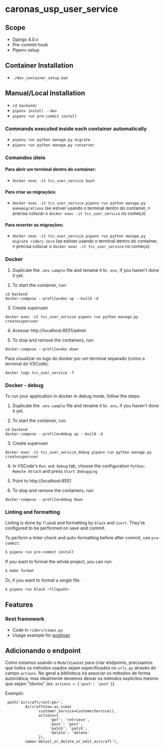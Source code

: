 # caronas_usp_user_service

## Scope

- Django 4.0.x
- Pre-commit hook
- Pipenv setup

## Container Installation

- `./dev_container_setup.bat`

## Manual/Local Installation

- `cd backend/`
- `pipenv install --dev`
- `pipenv run pre-commit install`

### Commands executed inside each container automatically

- `pipenv run python manage.py migrate`
- `pipenv run python manage.py runserver`

### Comandos úteis

#### Para abrir um terminal dentro do container:
- `docker exec -it tcc_user_service bash`

#### Para criar as migrações:
- `docker exec -it tcc_user_service pipenv run python manage.py makemigrations`
(se estiver usando o terminal dentro do container, n precisa colocar o `docker exec -it tcc_user_service` no começo)

#### Para reverter as migrações:
- `docker exec -it tcc_user_service pipenv run python manage.py migrate riders zero`
(se estiver usando o terminal dentro do container, n precisa colocar o `docker exec -it tcc_user_service` no começo)

### Docker

1. Duplicate the `.env.sample` file and rename it to `.env`, if you haven't done it yet.

2. To start the container, run:

```
cd backend
docker-compose --profile=dev up --build -d
```

3. Create superuser

```
docker exec -it tcc_user_service pipenv run python manage.py createsuperuser
```

4. Acessar http://localhost:8551/admin

5. To stop and remove the containers, run:

```
docker-compose --profile=dev down
```

Para visualizar os logs do docker por um terminal separado (como o terminal do VSCode):

```
docker logs tcc_user_service -f
```

### Docker - debug

To run your application in docker in debug mode, follow the steps:

1. Duplicate the `.env.sample` file and rename it to `.env`, if you haven't done it yet.

2. To start the container, run:

```
cd backend
docker-compose --profile=debug up --build -d
```

3. Create superuser

```
docker exec -it tcc_user_service_debug pipenv run python manage.py createsuperuser
```

4. In VSCode's `Run and Debug` tab, choose the configuration `Python: Remote Attach` and press `Start Debugging`

5. Point to http://localhost:8551

6. To stop and remove the containers, run:

```
docker-compose --profile=debug down
```

### Linting and formatting

Linting is done by `flake8` and formatting by `black` and `isort`. They're configured to be performed on save and commit.

To perform a linter check and auto-formatting before after commit, use `pre-commit`:

```bash
$ pipenv run pre-commit install
```

If you want to format the whole project, you can run:

```bash
$ make format
```

Or, if you want to format a single file:

```bash
$ pipenv run black <filepath>
```

## Features

### Rest framework

- Code in `riders/views.py`
- Usage example for [postman](postman/*.json)

## Adicionando o endpoint

Como estamos usando o `ModelViewSet` para criar endpoints, precisamos que todos os métodos usados sejam especificados no `urls.py` através do campo `actions`. No geral a biblioteca irá associar os métodos de forma automática, mas idealmente devemos deixar os métodos explícitos mesmo que sejam "óbvios" (ex: `actions = {'post': 'post'}`).

Exemplo:

```
 path('aircraft/<int:pk>',
         AircraftView.as_view(
               customer_service=CustomerService(),
               actions={
                    'get': 'retrieve',
                    'post': 'post',
                    'patch': 'patch',
                    'delete': 'delete'
               }),
         name='detail_or_delete_or_edit_aircraft'),
```
